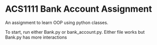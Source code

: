 # ACS1111 Bank Account Assignment

An assignment to learn OOP using python classes.

To start, run either Bank.py or bank_account.py. Either file works but Bank.py has more interactions
